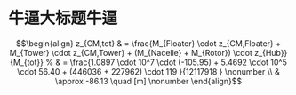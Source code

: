 # 牛逼大标题牛逼

$$\begin{align}
    z_{CM,tot} & = \frac{M_{Floater} \cdot z_{CM,Floater}  + M_{Tower} \cdot z_{CM,Tower} + (M_{Nacelle} + M_{Rotor}) \cdot z_{Hub}}{M_{tot}}  
%    & = \frac{1.0897 \cdot 10^7 \cdot (-105.95) + 5.4692 \cdot 10^5 \cdot 56.40 + (446036  + 227962) \cdot 119 }{12117918 } \nonumber \\
    & \approx  -86.13 \quad [m] \nonumber
\end{align}$$
